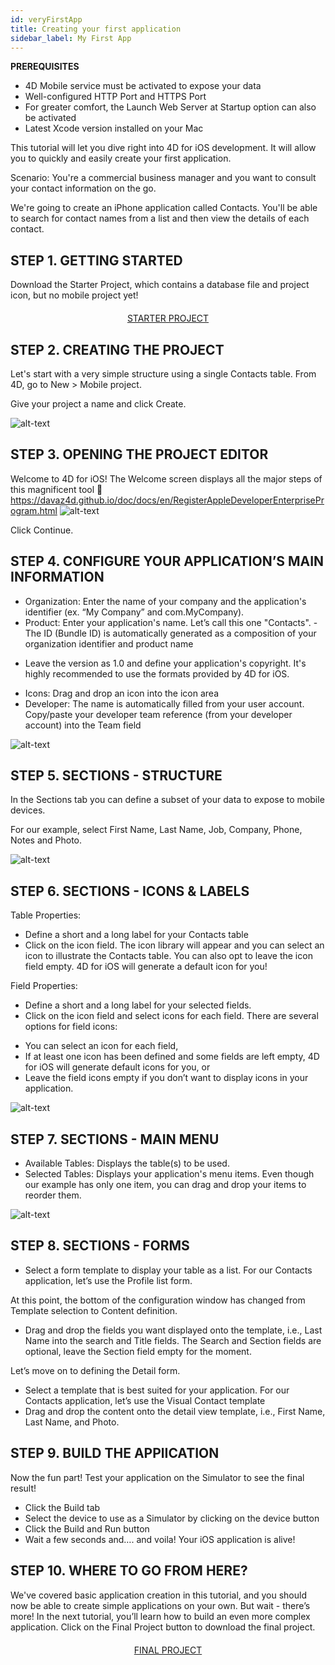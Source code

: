 ```yaml
---
id: veryFirstApp
title: Creating your first application 
sidebar_label: My First App
---
```


<div class = "prerequisites">
<b>PREREQUISITES</b>

* 4D Mobile service must be activated to expose your data
* Well-configured HTTP Port and HTTPS Port
* For greater comfort, the Launch Web Server at Startup option can also be activated
* Latest Xcode version installed on your Mac
</div>


This tutorial will let you dive right into 4D for iOS development. It will allow you to quickly and easily create your first application.

Scenario: You're a commercial business manager and you want to consult your contact information on the go.

We're going to create an iPhone application called Contacts. You'll be able to search for contact names from a list and then view the details of each contact.

## STEP 1. GETTING STARTED
Download the Starter Project, which contains a database file and project icon, but no mobile project yet!

<div style="text-align: center; margin-top: 20px">
<a class="button"
href="../assets/contactDemoApp/ContactStarter.zip">STARTER PROJECT</a>
</div>


 

## STEP 2. CREATING THE PROJECT

Let's start with a very simple structure using a single Contacts table. From 4D, go to New > Mobile project.

Give your project a name and click Create.

![alt-text](assets/CreateYourAppFromScratch/Project-creation-4D-for-iOS.png)


## STEP 3. OPENING THE PROJECT EDITOR

Welcome to 4D for iOS! The Welcome screen displays all the major steps of this magnificent tool 🙂
https://davaz4d.github.io/doc/docs/en/RegisterAppleDeveloperEnterpriseProgram.html
![alt-text](assets/CreateYourAppFromScratch/Welcome-Screen-4D-for-iOS.png)

Click Continue.


## STEP 4. CONFIGURE YOUR APPLICATION’S MAIN INFORMATION

* Organization: Enter the name of your company and the application's identifier (ex. “My Company” and com.MyCompany).
* Product: Enter your application's name. Let’s call this one "Contacts".
-The ID (Bundle ID) is automatically generated as a composition of your organization identifier and product name
- Leave the version as 1.0 and define your application's copyright. It's highly recommended to use the formats provided by 4D for iOS.
* Icons: Drag and drop an icon into the icon area
* Developer: The name is automatically filled from your user account. Copy/paste your developer team reference (from your developer account) into the Team field

![alt-text](assets/CreateYourAppFromScratch/Contact-app-general-section-4D-for-iOS.png)


## STEP 5. SECTIONS - STRUCTURE

In the Sections tab you can define a subset of your data to expose to mobile devices.

For our example, select First Name, Last Name, Job, Company, Phone, Notes and Photo.

![alt-text](assets/CreateYourAppFromScratch/Contact-app-structure-section-4D-for-iOS.png)

## STEP 6. SECTIONS - ICONS & LABELS

Table Properties: 
* Define a short and a long label for your Contacts table
* Click on the icon field. The icon library will appear and you can select an icon to illustrate the Contacts table.
You can also opt to leave the icon field empty. 4D for iOS will generate a default icon for you!

Field Properties:
* Define a short and a long label for your selected fields.
* Click on the icon field and select icons for each field. There are several options for field icons:
- You can select an icon for each field,
- If at least one icon has been defined and some fields are left empty, 4D for iOS will generate default icons for you, or
- Leave the field icons empty if you don’t want to display icons in your application.

![alt-text](assets/CreateYourAppFromScratch/Contact-app-icons-labels-section-4D-for-iOS.png)

## STEP 7. SECTIONS - MAIN MENU

* Available Tables: Displays the table(s) to be used.
* Selected Tables: Displays your application's menu items. Even though our example has only one item, you can drag and drop your items to reorder them.

![alt-text](assets/CreateYourAppFromScratch/Contact-app-main-menu-section-4D-for-iOS.png)

## STEP 8. SECTIONS - FORMS

* Select a form template to display your table as a list. For our Contacts application, let’s use the Profile list form.
 
At this point, the bottom of the configuration window has changed from Template selection to Content definition.
 
* Drag and drop the fields you want displayed onto the template, i.e., Last Name into the search and Title fields. The Search and Section fields are optional, leave the Section field empty for the moment.

Let’s move on to defining the Detail form. 
* Select a template that is best suited for your application. For our Contacts application, let’s use the Visual Contact template
* Drag and drop the content onto the detail view template, i.e., First Name, Last Name, and Photo.

## STEP 9. BUILD THE APPlICATION

Now the fun part! Test your application on the Simulator to see the final result!

* Click the Build tab
* Select the device to use as a Simulator by clicking on the device button
* Click the Build and Run button
* Wait a few seconds and…. and voila! Your iOS application is alive!

## STEP 10. WHERE TO GO FROM HERE?

We've covered basic application creation in this tutorial, and you should now be able to create simple applications on your own. But wait - there’s more! In the next tutorial, you’ll learn how to build an even more complex application.
Click on the Final Project button to download the final project.


<div style="text-align: center; margin-top: 20px">
<a class="button"
href="../assets/contactDemoApp/ContactFinal.zip">FINAL PROJECT</a>
</div>

